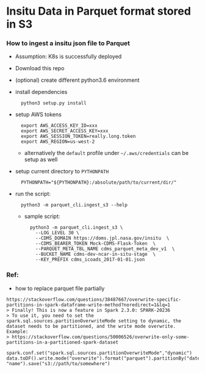 # Insitu Data in Parquet format stored in S3

### How to ingest a insitu json file to Parquet
- Assumption: K8s is successfully deployed
- Download this repo
- (optional) create different python3.6 environment
- install dependencies

        python3 setup.py install
- setup AWS tokens
    
        export AWS_ACCESS_KEY_ID=xxx
        export AWS_SECRET_ACCESS_KEY=xxx
        export AWS_SESSION_TOKEN=really.long.token
        export AWS_REGION=us-west-2
    - alternatively the `default` profile under `~/.aws/credentials` can be setup as well
- setup current directory to `PYTHONPATH`
        
        PYTHONPATH="${PYTHONPATH}:/absolute/path/to/current/dir/"
- run the script: 

        python3 -m parquet_cli.ingest_s3 --help
    - sample script:
    
            python3 -m parquet_cli.ingest_s3 \
              --LOG_LEVEL 30 \
              --CDMS_DOMAIN https://doms.jpl.nasa.gov/insitu  \
              --CDMS_BEARER_TOKEN Mock-CDMS-Flask-Token  \
              --PARQUET_META_TBL_NAME cdms_parquet_meta_dev_v1  \
              --BUCKET_NAME cdms-dev-ncar-in-situ-stage  \
              --KEY_PREFIX cdms_icoads_2017-01-01.json
  
### Ref:
- how to replace parquet file partially
```
https://stackoverflow.com/questions/38487667/overwrite-specific-partitions-in-spark-dataframe-write-method?noredirect=1&lq=1
> Finally! This is now a feature in Spark 2.3.0: SPARK-20236
> To use it, you need to set the spark.sql.sources.partitionOverwriteMode setting to dynamic, the dataset needs to be partitioned, and the write mode overwrite. Example:
> https://stackoverflow.com/questions/50006526/overwrite-only-some-partitions-in-a-partitioned-spark-dataset

spark.conf.set("spark.sql.sources.partitionOverwriteMode","dynamic")
data.toDF().write.mode("overwrite").format("parquet").partitionBy("date", "name").save("s3://path/to/somewhere")

```
